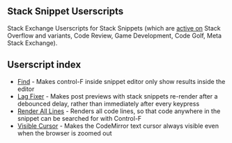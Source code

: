 ## Stack Snippet Userscripts

Stack Exchange Userscripts for Stack Snippets (which are [active on](https://meta.stackexchange.com/q/239507) Stack Overflow and variants, Code Review, Game Development, Code Golf, Meta Stack Exchange).

## Userscript index

- [Find](https://github.com/CertainPerformance/Stack-Exchange-Userscripts/tree/master/Stack-Snippet-Userscripts/Find) - Makes control-F inside snippet editor only show results inside the editor
- [Lag Fixer](https://github.com/CertainPerformance/Stack-Exchange-Userscripts/tree/master/Stack-Snippet-Userscripts/Lag-Fixer) - Makes post previews with stack snippets re-render after a debounced delay, rather than immediately after every keypress
- [Render All Lines](https://github.com/CertainPerformance/Stack-Exchange-Userscripts/tree/master/Stack-Snippet-Userscripts/Render-All-Lines) - Renders all code lines, so that code anywhere in the snippet can be searched for with Control-F
- [Visible Cursor](https://github.com/CertainPerformance/Stack-Exchange-Userscripts/tree/master/Stack-Snippet-Userscripts/Visible-Cursor) - Makes the CodeMirror text cursor always visible even when the browser is zoomed out
